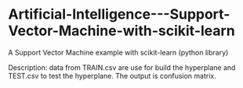 # Artificial-Intelligence---Support-Vector-Machine-with-scikit-learn
A Support Vector Machine example with scikit-learn (python library)

Description: data from TRAIN.csv are use for build the hyperplane and TEST.csv to test the hyperplane. The output is confusion matrix.
